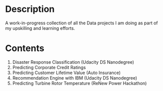 # Description
A work-in-progress collection of all the Data projects I am doing as part of my upskilling and learning efforts.

# Contents
1. Disaster Response Classification (Udacity DS Nanodegree)
2. Predicting Corporate Credit Ratings
3. Predicting Customer Lifetime Value (Auto Insurance)
4. Recommendation Engine with IBM (Udacity DS Nanodegree)
5. Predicting Turbine Rotor Temperature (ReNew Power Hackathon)

